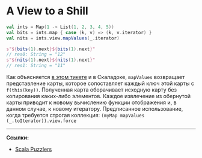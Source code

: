 # A View to a Shill

```scala
val ints = Map(1 -> List(1, 2, 3, 4, 5))
val bits = ints.map { case (k, v) => (k, v.iterator) }
val nits = ints.view.mapValues(_.iterator)

s"${bits(1).next}${bits(1).next}"
// res0: String = "12"
s"${nits(1).next}${nits(1).next}"
// res1: String = "11"
```

Как объясняется [в этом тикете](https://github.com/scala/bug/issues/4776) и в Скаладоке, 
`mapValues` возвращает представление карты, которое сопоставляет каждый ключ этой карты с `f(this(key))`. 
Полученная карта оборачивает исходную карту без копирования каких-либо элементов. 
Каждое извлечение из обернутой карты приводит к новому вычислению функции отображения 
и, в данном случае, к новому итератору. 
Предписанное использование, когда требуется строгая коллекция: `(myMap mapValues (_.toIterator)).view.force`


---

**Ссылки:**

- [Scala Puzzlers](https://scalapuzzlers.com/index.html#pzzlr-037)
